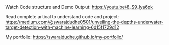 Watch Code structure and Demo Output: https://youtu.be/8_S9_lya6pk

Read complete artical to understand code and project: https://medium.com/@swarajdudhe0501/unveiling-the-depths-underwater-target-detection-with-machine-learning-6d15f1729d12

My portfolio: https://swarajdudhe.github.io/my-portfolio/
